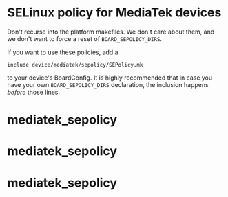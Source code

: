 # SELinux policy for MediaTek devices

Don't recurse into the platform makefiles. We don't care about them, and we
don't want to force a reset of `BOARD_SEPOLICY_DIRS`.

If you want to use these policies, add a

    include device/mediatek/sepolicy/SEPolicy.mk

to your device's BoardConfig. It is highly recommended that in case you have
your own `BOARD_SEPOLICY_DIRS` declaration, the inclusion happens _before_
those lines.
# mediatek_sepolicy
# mediatek_sepolicy
# mediatek_sepolicy
